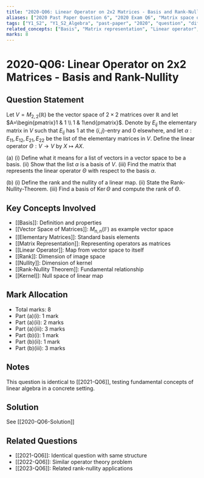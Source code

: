 ```yaml
---
title: "2020-Q06: Linear Operator on 2x2 Matrices - Basis and Rank-Nullity"
aliases: ["2020 Past Paper Question 6", "2020 Exam Q6", "Matrix space operator"]
tags: ["Y1_S2", "Y1_S2_Algebra", "past-paper", "2020", "question", "difficulty-challenging", "basis", "matrix-representation", "rank-nullity", "kernel"]
related_concepts: ["Basis", "Matrix representation", "Linear operator", "Rank", "Nullity", "Rank-Nullity Theorem", "Kernel"]
marks: 8
---
```


# 2020-Q06: Linear Operator on 2x2 Matrices - Basis and Rank-Nullity

## Question Statement
Let $V=M_{2,2}(\mathbb{R})$ be the vector space of $2 \times 2$ matrices over $\mathbb{R}$ and let $A=\begin{pmatrix}1 & 1 \\ 1 & 1\end{pmatrix}$. Denote by $E_{i j}$ the elementary matrix in $V$ such that $E_{i j}$ has 1 at the $(i, j)$-entry and 0 elsewhere, and let $\alpha: E_{11}, E_{12}, E_{21}, E_{22}$ be the list of the elementary matrices in $V$. Define the linear operator $\Theta: V \rightarrow V$ by $X \mapsto A X$.

(a) (i) Define what it means for a list of vectors in a vector space to be a basis.
    (ii) Show that the list $\alpha$ is a basis of $V$.
    (iii) Find the matrix that represents the linear operator $\Theta$ with respect to the basis $\alpha$.

(b) (i) Define the rank and the nullity of a linear map.
    (ii) State the Rank-Nullity-Theorem.
    (iii) Find a basis of $\operatorname{Ker} \Theta$ and compute the rank of $\Theta$.

## Key Concepts Involved
- [[Basis]]: Definition and properties
- [[Vector Space of Matrices]]: $M_{n,n}(\mathbb{F})$ as example vector space
- [[Elementary Matrices]]: Standard basis elements
- [[Matrix Representation]]: Representing operators as matrices
- [[Linear Operator]]: Map from vector space to itself
- [[Rank]]: Dimension of image space
- [[Nullity]]: Dimension of kernel
- [[Rank-Nullity Theorem]]: Fundamental relationship
- [[Kernel]]: Null space of linear map

## Mark Allocation
- Total marks: 8
- Part (a)(i): 1 mark
- Part (a)(ii): 2 marks
- Part (a)(iii): 3 marks
- Part (b)(i): 1 mark
- Part (b)(ii): 1 mark
- Part (b)(iii): 3 marks

## Notes
This question is identical to [[2021-Q06]], testing fundamental concepts of linear algebra in a concrete setting.

## Solution
See [[2020-Q06-Solution]]

## Related Questions
- [[2021-Q06]]: Identical question with same structure
- [[2022-Q06]]: Similar operator theory problem
- [[2023-Q06]]: Related rank-nullity applications
